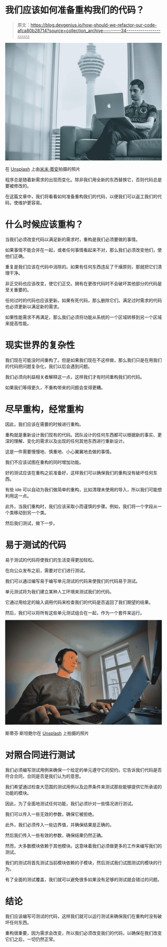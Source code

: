 # 我们应该如何准备重构我们的代码？

> 原文：<https://blog.devgenius.io/how-should-we-refactor-our-code-afca80b28714?source=collection_archive---------34----------------------->

![](img/c91977deea3354501e2db54dac096240.png)

在 [Unsplash](https://unsplash.com?utm_source=medium&utm_medium=referral) 上由[米米·蒂安](https://unsplash.com/@mimithian?utm_source=medium&utm_medium=referral)拍摄的照片

程序总是随着新需求的出现而变化。除非我们用全新的东西替换它，否则代码总是要被修改的。

在这篇文章中，我们将看看如何准备重构我们的代码，以便我们可以返工我们的代码，使维护更容易。

# 什么时候应该重构？

当我们必须改变代码以满足新的需求时，重构是我们必须要做的事情。

如果事情不能合并在一起，或者任何事情看起来不对，那么我们必须改变他们，使他们正确。

重复是我们应该在代码中消除的。如果有任何东西违反了干燥原则，那就把它们清理干净。

非正交码也应该改变，使它们正交。拥有在更改代码时不会破坏其他部分的代码是至关重要的。

任何过时的代码也应该更新。如果有死代码，那么删除它们。满足过时需求的代码也必须更新以满足新的需求。

如果性能需求不再满足，那么我们必须将功能从系统的一个区域转移到另一个区域来提高性能。

# 现实世界的复杂性

我们现在可能没时间重构了。但是如果我们现在不这样做，那么我们只是在用我们的代码把问题复杂化，我们以后会遇到问题。

我们必须向利益相关者解释这一点，这样我们才有时间重构我们的代码。

如果我们等得更久，不重构带来的问题会变得更糟。

# 尽早重构，经常重构

因此，我们应该在需要的时候进行重构。

重构就是重新设计我们现有的代码。团队设计的任何东西都可以根据新的事实、更深的理解、变化的需求以及出现的任何其他东西进行重新设计。

这是一件需要慢慢地、慎重地、小心翼翼地去做的事情。

我们不应该试图在重构的同时增加功能。

好的测试应该在重构之前准备好，这样我们可以确保我们的重构没有破坏任何东西。

有些 ide 可以自动为我们做简单的重构，比如清理未使用的导入，所以我们可能想利用这一点。

此外，当我们重构时，我们应该采取小而谨慎的步骤。例如，我们将一个字段从一个类移动到另一个类。

然后我们测试，做下一步。

# 易于测试的代码

易于测试的代码将使我们的生活变得更加轻松。

在向公众发布之前，需要对它们进行测试。

我们可以通过编写易于编写单元测试的代码来使我们的代码易于测试。

单元测试将为我们建立某种人工环境来测试我们的代码。

它通过用给定的输入调用代码来检查我们的代码是否返回了我们期望的结果。

然后，我们可以将所有这些单元测试组合在一起，作为一个套件来运行。

![](img/4038adea8dc71696472b8e6d8a441b61.png)

斯蒂芬·斯坦鲍尔在 [Unsplash](https://unsplash.com?utm_source=medium&utm_medium=referral) 上拍摄的照片

# 对照合同进行测试

我们必须编写测试用例来确保一个给定的单元遵守它的契约。它告诉我们代码是否符合合同，合同是否是我们认为的意思。

我们希望通过检查大范围的测试用例以及边界条件来测试那些能够提供它所承诺的功能的模块。

因此，为了全面地测试任何功能，我们必须针对一些情况进行测试。

我们可以传入一些无效的参数，确保它被拒绝。

此外，我们必须传入一些边界值，并确保结果是正确的。

然后我们传入一些有效的参数，确保结果仍然正确。

然而，大多数模块依赖于其他模块。这意味着我们必须做更多的工作来编写我们的测试。

我们的测试将首先测试当前模块依赖的子模块，然后测试我们试图测试的模块的行为。

有了全面的测试覆盖，我们就可以避免很多如果没有足够的测试就会错过的问题。

# 结论

我们应该编写可测试的代码，这样我们就可以运行测试来确保我们在重构时没有破坏任何东西。

重构很重要，因为需求会改变，所以我们必须改变我们的代码，以确保在我们改变它们之后，一切仍然正常。